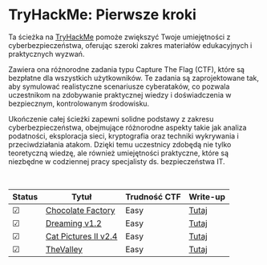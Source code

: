 # TryHackMe: Pierwsze kroki

Ta ścieżka na [TryHackMe](https://tryhackme.com) pomoże zwiększyć Twoje umiejętności z cyberbezpieczeństwa, oferując szeroki zakres materiałów edukacyjnych i praktycznych wyzwań.

Zawiera ona różnorodne zadania typu Capture The Flag (CTF), które są bezpłatne dla wszystkich użytkowników. Te zadania są zaprojektowane tak, aby symulować realistyczne scenariusze cyberataków, co pozwala uczestnikom na zdobywanie praktycznej wiedzy i doświadczenia w bezpiecznym, kontrolowanym środowisku.

Ukończenie całej ścieżki zapewni solidne podstawy z zakresu cyberbezpieczeństwa, obejmujące różnorodne aspekty takie jak analiza podatności, eksploracja sieci, kryptografia oraz techniki wykrywania i przeciwdziałania atakom. Dzięki temu uczestnicy zdobędą nie tylko teoretyczną wiedzę, ale również umiejętności praktyczne, które są niezbędne w codziennej pracy specjalisty ds. bezpieczeństwa IT.

<br/>

<!-- ☐ -->
<!-- ☑ -->

| Status | Tytuł                                                                         | Trudność CTF           | Write-up                                 |
| ---    | ---                                                                            | ---                 | ---                                      |
| ☑      | [Chocolate Factory](https://tryhackme.com/r/room/chocolatefactory)            | Easy                 | [Tutaj](writeups/Chocolate%20Factory/README.md)    |
| ☑      | [Dreaming v1.2](https://tryhackme.com/r/room/dreaming)                    | Easy                 | [Tutaj](writeups/Dreaming%20v1.2/README.md)    |
| ☑      | [Cat Pictures II v2.4](https://tryhackme.com/r/room/catpictures2)                    | Easy                 | [Tutaj](writeups/Cat%20Pictures%20II/README.md)    |
| ☑      | [TheValley](https://tryhackme.com/r/room/valleype)                    | Easy                 | [Tutaj](writeups/TheValley/README.md)    |
